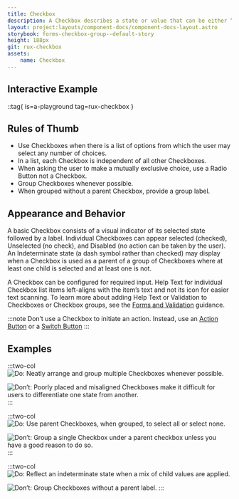 ```yaml
---
title: Checkbox
description: A Checkbox describes a state or value that can be either “On" or "Off.” Checkboxes are not mutually exclusive. More than one Checkbox may be checked at the same time.
layout: project:layouts/component-docs/component-docs-layout.astro
storybook: forms-checkbox-group--default-story
height: 188px
git: rux-checkbox
assets:
    name: Checkbox
---
```


## Interactive Example

::tag{ is=a-playground tag=rux-checkbox }

## Rules of Thumb

- Use Checkboxes when there is a list of options from which the user may select any number of choices.
- In a list, each Checkbox is independent of all other Checkboxes.
- When asking the user to make a mutually exclusive choice, use a Radio Button not a Checkbox.
- Group Checkboxes whenever possible.
- When grouped without a parent Checkbox, provide a group label.

## Appearance and Behavior

A basic Checkbox consists of a visual indicator of its selected state followed by a label. Individual Checkboxes can appear selected (checked), Unselected (no check), and Disabled (no action can be taken by the user). An Indeterminate state (a dash symbol rather than checked) may display when a Checkbox is used as a parent of a group of Checkboxes where at least one child is selected and at least one is not.

A Checkbox can be configured for required input. Help Text for individual Checkbox list items left-aligns with the item’s text and not its icon for easier text scanning. To learn more about adding Help Text or Validation to Checkboxes or Checkbox groups, see the [Forms and Validation](/patterns/forms-and-validation) guidance.

:::note
Don’t use a Checkbox to initiate an action. Instead, use an [Action Button](/components/button) or a [Switch Button](/components/switch)
:::

## Examples

:::two-col
![Do: Neatly arrange and group multiple Checkboxes whenever possible.](/img/components/checkbox-do-1.png "Do: Neatly arrange and group multiple Checkboxes whenever possible.")

![Don’t: Poorly placed and misaligned Checkboxes make it difficult for users to differentiate one state from another.](/img/components/checkbox-dont-1.png "Don’t: Poorly placed and misaligned Checkboxes make it difficult for users to differentiate one state from another.")
:::

:::two-col
![Do: Use parent Checkboxes, when grouped, to select all or select none.](/img/components/checkbox-do-2.png "Do: Use parent Checkboxes, when grouped, to select all or select none.")

![Don’t: Group a single Checkbox under a parent checkbox unless you have a good reason to do so.](/img/components/checkbox-dont-2.png "Group a single Checkbox under a parent Checkbox unless you have a good reason to do so.")
:::

:::two-col
![Do: Reflect an indeterminate state when a mix of child values are applied.](/img/components/checkbox-do-3.png "Do: Reflect an indeterminate state when a mix of child values are applied.")

![Don’t: Group Checkboxes without a parent label.](/img/components/checkbox-dont-3.png "Don’t: Group Checkboxes without a parent label.")
:::
